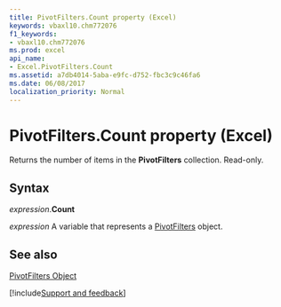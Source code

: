 ```yaml
---
title: PivotFilters.Count property (Excel)
keywords: vbaxl10.chm772076
f1_keywords:
- vbaxl10.chm772076
ms.prod: excel
api_name:
- Excel.PivotFilters.Count
ms.assetid: a7db4014-5aba-e9fc-d752-fbc3c9c46fa6
ms.date: 06/08/2017
localization_priority: Normal
---
```



# PivotFilters.Count property (Excel)

Returns the number of items in the  **PivotFilters** collection. Read-only.


## Syntax

_expression_.**Count**

_expression_ A variable that represents a [PivotFilters](Excel.PivotFilters.md) object.


## See also


[PivotFilters Object](Excel.PivotFilters.md)

[!include[Support and feedback](~/includes/feedback-boilerplate.md)]